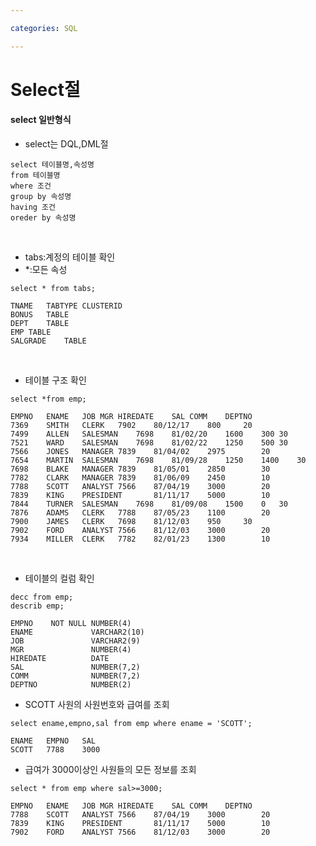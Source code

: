 ```yaml
---

categories: SQL

---
```


# Select절
 
#### select 일반형식
-  select는 DQL,DML절 

```
select 테이블명,속성명
from 테이블명
where 조건
group by 속성명
having 조건
oreder by 속성명

```
&nbsp;

- tabs:계정의 테이블 확인
-  *:모든 속성

```
select * from tabs;
```

```
TNAME	TABTYPE	CLUSTERID
BONUS	TABLE	
DEPT	TABLE	
EMP	TABLE	
SALGRADE	TABLE	
```		
&nbsp;

- 테이블 구조 확인

```
select *from emp;
```

```
EMPNO	ENAME	JOB	MGR	HIREDATE	SAL	COMM	DEPTNO
7369	SMITH	CLERK	7902	80/12/17	800		20
7499	ALLEN	SALESMAN	7698	81/02/20	1600	300	30
7521	WARD	SALESMAN	7698	81/02/22	1250	500	30
7566	JONES	MANAGER	7839	81/04/02	2975		20
7654	MARTIN	SALESMAN	7698	81/09/28	1250	1400	30
7698	BLAKE	MANAGER	7839	81/05/01	2850		30
7782	CLARK	MANAGER	7839	81/06/09	2450		10
7788	SCOTT	ANALYST	7566	87/04/19	3000		20
7839	KING	PRESIDENT		81/11/17	5000		10
7844	TURNER	SALESMAN	7698	81/09/08	1500	0	30
7876	ADAMS	CLERK	7788	87/05/23	1100		20
7900	JAMES	CLERK	7698	81/12/03	950		30
7902	FORD	ANALYST	7566	81/12/03	3000		20
7934	MILLER	CLERK	7782	82/01/23	1300		10
```

&nbsp;

- 테이블의 컬럼 확인

```
decc from emp;
describ emp;
```

```
EMPNO    NOT NULL NUMBER(4)    
ENAME             VARCHAR2(10) 
JOB               VARCHAR2(9)  
MGR               NUMBER(4)    
HIREDATE          DATE         
SAL               NUMBER(7,2)  
COMM              NUMBER(7,2)  
DEPTNO            NUMBER(2)    
```

- SCOTT 사원의 사원번호와 급여를 조회 

```
select ename,empno,sal from emp where ename = 'SCOTT';
```

```
ENAME	EMPNO	SAL
SCOTT	7788	3000
```

- 급여가 3000이상인 사원들의 모든 정보를 조회

```
select * from emp where sal>=3000;
```

```
EMPNO	ENAME	JOB	MGR	HIREDATE	SAL	COMM	DEPTNO
7788	SCOTT	ANALYST	7566	87/04/19	3000		20
7839	KING	PRESIDENT		81/11/17	5000		10
7902	FORD	ANALYST	7566	81/12/03	3000		20
```
 


  
